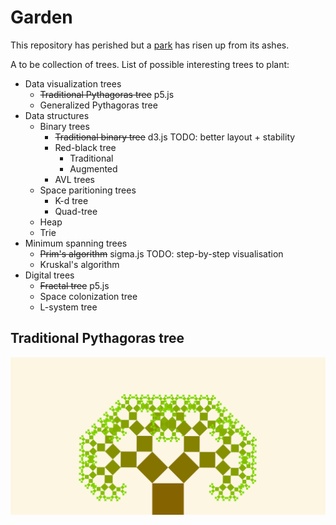 # Garden
This repository has perished but a [park](https://github.com/Yvee1/Park) has risen up from its ashes.

A to be collection of trees.
List of possible interesting trees to plant:
* Data visualization trees
  * ~~Traditional Pythagoras tree~~  p5.js
  * Generalized Pythagoras tree
* Data structures
  * Binary trees
    * ~~Traditional binary tree~~    d3.js TODO: better layout + stability
    * Red-black tree
      * Traditional
      * Augmented
    * AVL trees
  * Space paritioning trees
    * K-d tree
    * Quad-tree
  * Heap
  * Trie
* Minimum spanning trees
  * ~~Prim's algorithm~~ sigma.js TODO: step-by-step visualisation
  * Kruskal's algorithm
* Digital trees
  * ~~Fractal tree~~ p5.js
  * Space colonization tree
  * L-system tree
  
## Traditional Pythagoras tree
![Tree](./pytree.svg)
